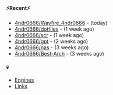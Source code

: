 #### ⚡Recent⚡

- [4ndr0666/Wayfire_4ndr0666](https://github.com/4ndr0666/Wayfire_4ndr0666) - (today)
- [4ndr0666/dotfiles](https://github.com/4ndr0666/dotfiles) - (1 week ago)
- [4ndr0666/scr](https://github.com/4ndr0666/scr) - (1 week ago)
- [4ndr0666/gpt](https://github.com/4ndr0666/gpt) - (2 weeks ago)
- [4ndr0666/nas](https://github.com/4ndr0666/nas) - (3 weeks ago)
- [4ndr0666/Best-Arch](https://github.com/4ndr0666/Best-Arch) - (3 weeks ago)

#### 💀
- [Engines](https://github.com/hoothin/SearchJumper/discussions/73)
- [Links](https://github.com/4ndr0666/Links/blob/main/README.md)


